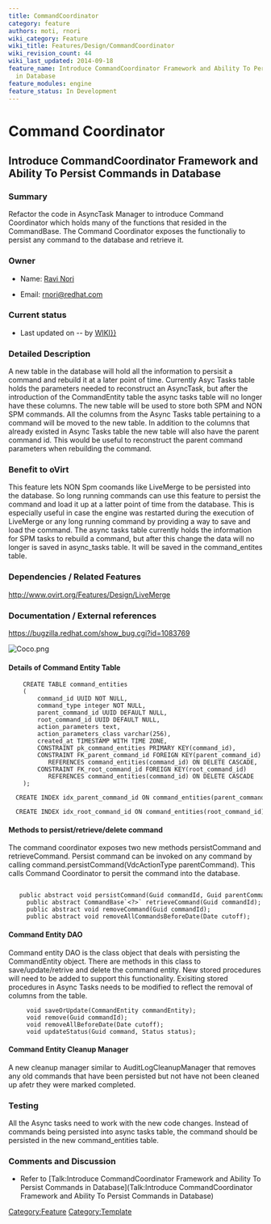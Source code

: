 ```yaml
---
title: CommandCoordinator
category: feature
authors: moti, rnori
wiki_category: Feature
wiki_title: Features/Design/CommandCoordinator
wiki_revision_count: 44
wiki_last_updated: 2014-09-18
feature_name: Introduce CommandCoordinator Framework and Ability To Persist Commands
  in Database
feature_modules: engine
feature_status: In Development
---
```


# Command Coordinator

## Introduce CommandCoordinator Framework and Ability To Persist Commands in Database

### Summary

Refactor the code in AsyncTask Manager to introduce Command Coordinator which holds many of the functions that resided in the CommandBase. The Command Coordinator exposes the functionaliy to persist any command to the database and retrieve it.

### Owner

*   Name: [ Ravi Nori](User:rnori)

<!-- -->

*   Email: <rnori@redhat.com>

### Current status

*   Last updated on -- by [ WIKI}}](User:{{urlencode:{{REVISIONUSER}})

### Detailed Description

A new table in the database will hold all the information to persisit a command and rebuild it at a later point of time. Currently Asyc Tasks table holds the parameters needed to reconstruct an AsyncTask, but after the introduction of the CommandEntity table the async tasks table will no longer have these columns. The new table will be used to store both SPM and NON SPM commands. All the columns from the Async Tasks table pertaining to a command will be moved to the new table. In addition to the columns that already existed in Async Tasks table the new table will also have the parent command id. This would be useful to reconstruct the parent command parameters when rebuilding the command.

### Benefit to oVirt

This feature lets NON Spm coomands like LiveMerge to be persisted into the database. So long running commands can use this feature to persist the command and load it up at a latter point of time from the database. This is especially useful in case the engine was restarted during the execution of LiveMerge or any long running command by providing a way to save and load the command. The async tasks table currently holds the information for SPM tasks to rebuild a command, but after this change the data will no longer is saved in async_tasks table. It will be saved in the command_entites table.

### Dependencies / Related Features

<http://www.ovirt.org/Features/Design/LiveMerge>

### Documentation / External references

<https://bugzilla.redhat.com/show_bug.cgi?id=1083769>

![](Coco.png "Coco.png")

#### Details of Command Entity Table

        CREATE TABLE command_entities
        (
            command_id UUID NOT NULL,
            command_type integer NOT NULL,
            parent_command_id UUID DEFAULT NULL,
            root_command_id UUID DEFAULT NULL,
            action_parameters text,
            action_parameters_class varchar(256),
            created_at TIMESTAMP WITH TIME ZONE,
            CONSTRAINT pk_command_entities PRIMARY KEY(command_id),
            CONSTRAINT FK_parent_command_id FOREIGN KEY(parent_command_id)
               REFERENCES command_entities(command_id) ON DELETE CASCADE,
            CONSTRAINT FK_root_command_id FOREIGN KEY(root_command_id)
               REFERENCES command_entities(command_id) ON DELETE CASCADE
        );
        CREATE INDEX idx_parent_command_id ON command_entities(parent_command_id) WHERE parent_command_id IS NOT NULL;
        CREATE INDEX idx_root_command_id ON command_entities(root_command_id) WHERE root_command_id IS NOT NULL;

#### Methods to persist/retrieve/delete command

The command coordinator exposes two new methods persistCommand and retrieveCommand. Persist command can be invoked on any command by calling command.persistCommand(VdcActionType parentCommand). This calls Command Coordinator to persit the command into the database.

         public abstract void persistCommand(Guid commandId, Guid parentCommandId, Guid rootCommandId, VdcActionType actionType, VdcActionParametersBase params);
         public abstract CommandBase`<?>` retrieveCommand(Guid commandId);
         public abstract void removeCommand(Guid commandId);
         public abstract void removeAllCommandsBeforeDate(Date cutoff);

#### Command Entity DAO

Command entity DAO is the class object that deals with persisting the CommandEntity object. There are methods in this class to save/update/retrive and delete the command entity. New stored procedures will need to be added to support this functionality. Exisiting stored procedures in Async Tasks needs to be modified to reflect the removal of columns from the table.

         void saveOrUpdate(CommandEntity commandEntity);
         void remove(Guid commandId);
         void removeAllBeforeDate(Date cutoff);
         void updateStatus(Guid command, Status status);

#### Command Entity Cleanup Manager

A new cleanup manager similar to AuditLogCleanupManager that removes any old commands that have been persisted but not have not been cleaned up afetr they were marked completed.

### Testing

All the Async tasks need to work with the new code changes. Instead of commands being persisted into async tasks table, the command should be persisted in the new command_entities table.

### Comments and Discussion

*   Refer to [Talk:Introduce CommandCoordinator Framework and Ability To Persist Commands in Database](Talk:Introduce CommandCoordinator Framework and Ability To Persist Commands in Database)

<Category:Feature> <Category:Template>
